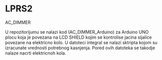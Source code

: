 # LPRS2
AC_DIMMER

U repozitorijumu se nalazi kod (AC_DIMMER_Arduino) za Arduino UNO plocu koja je povezana na LCD SHIELD kojim se kontrolise jacina sijalice povezane na elektricno kolo. U datoteci integral se nalazi sktripta kojom su izracunate vrednosti potrebnog kasnjenja. Pored ovih datoteka se takodje nalaze nacrti elektricnoh kola.
